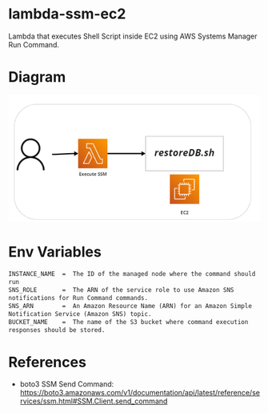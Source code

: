 # lambda-ssm-ec2
Lambda that executes Shell Script inside EC2 using AWS Systems Manager Run Command.

# Diagram
![Architecture](Architecture.png)

# Env Variables
```
INSTANCE_NAME  =  The ID of the managed node where the command should run
SNS_ROLE       =  The ARN of the service role to use Amazon SNS notifications for Run Command commands.
SNS_ARN        =  An Amazon Resource Name (ARN) for an Amazon Simple Notification Service (Amazon SNS) topic.       
BUCKET_NAME    =  The name of the S3 bucket where command execution responses should be stored.
```

# References
- boto3 SSM Send Command: https://boto3.amazonaws.com/v1/documentation/api/latest/reference/services/ssm.html#SSM.Client.send_command
